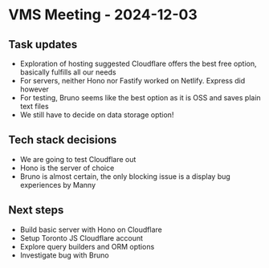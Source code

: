 # VMS Meeting - 2024-12-03

## Task updates

- Exploration of hosting suggested Cloudflare offers the best free option, basically fulfills all our needs
- For servers, neither Hono nor Fastify worked on Netlify. Express did however
- For testing, Bruno seems like the best option as it is OSS and saves plain text files
- We still have to decide on data storage option!

## Tech stack decisions

- We are going to test Cloudflare out
- Hono is the server of choice
- Bruno is almost certain, the only blocking issue is a display bug experiences by Manny

## Next steps

- Build basic server with Hono on Cloudflare
- Setup Toronto JS Cloudflare account
- Explore query builders and ORM options
- Investigate bug with Bruno
